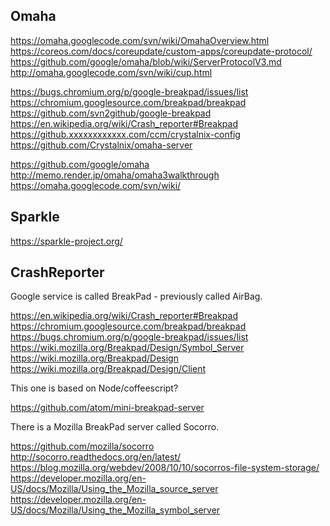 
<!--
-->

Omaha
-----

https://omaha.googlecode.com/svn/wiki/OmahaOverview.html
https://coreos.com/docs/coreupdate/custom-apps/coreupdate-protocol/
https://github.com/google/omaha/blob/wiki/ServerProtocolV3.md
http://omaha.googlecode.com/svn/wiki/cup.html

https://bugs.chromium.org/p/google-breakpad/issues/list
https://chromium.googlesource.com/breakpad/breakpad
https://github.com/svn2github/google-breakpad
https://en.wikipedia.org/wiki/Crash_reporter#Breakpad
https://github.xxxxxxxxxxxx.com/ccm/crystalnix-config
https://github.com/Crystalnix/omaha-server

https://github.com/google/omaha
http://memo.render.jp/omaha/omaha3walkthrough
https://omaha.googlecode.com/svn/wiki/

Sparkle
-------

https://sparkle-project.org/

CrashReporter
-------------

Google service is called BreakPad - previously called AirBag.

https://en.wikipedia.org/wiki/Crash_reporter#Breakpad
https://chromium.googlesource.com/breakpad/breakpad
https://bugs.chromium.org/p/google-breakpad/issues/list
https://wiki.mozilla.org/Breakpad/Design/Symbol_Server
https://wiki.mozilla.org/Breakpad/Design
https://wiki.mozilla.org/Breakpad/Design/Client

This one is based on Node/coffeescript?

https://github.com/atom/mini-breakpad-server

There is a Mozilla BreakPad server called Socorro.

https://github.com/mozilla/socorro
http://socorro.readthedocs.org/en/latest/
https://blog.mozilla.org/webdev/2008/10/10/socorros-file-system-storage/
https://developer.mozilla.org/en-US/docs/Mozilla/Using_the_Mozilla_source_server
https://developer.mozilla.org/en-US/docs/Mozilla/Using_the_Mozilla_symbol_server



<!-- vim: set autoindent expandtab sw=4 syntax=markdown: -->
